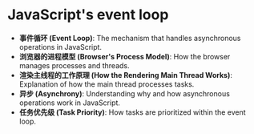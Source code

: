 # JavaScript's event loop

- **事件循环 (Event Loop)**: The mechanism that handles asynchronous operations in JavaScript.
- **浏览器的进程模型 (Browser's Process Model)**: How the browser manages processes and threads.
- **渲染主线程的工作原理 (How the Rendering Main Thread Works)**: Explanation of how the main thread processes tasks.
- **异步 (Asynchrony)**: Understanding why and how asynchronous operations work in JavaScript.
- **任务优先级 (Task Priority)**: How tasks are prioritized within the event loop. 
